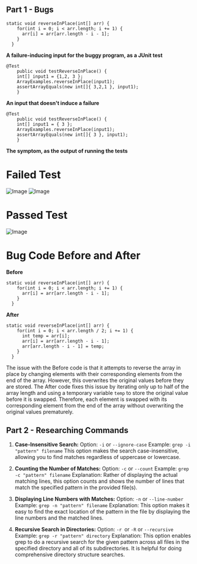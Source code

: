 ## Part 1 - Bugs

```
static void reverseInPlace(int[] arr) {
    for(int i = 0; i < arr.length; i += 1) {
      arr[i] = arr[arr.length - i - 1];
    }
  }
```

**A failure-inducing input for the buggy program, as a JUnit test**

```
@Test 
	public void testReverseInPlace() {
    int[] input1 = {1,2, 3 };
    ArrayExamples.reverseInPlace(input1);
    assertArrayEquals(new int[]{ 3,2,1 }, input1);
	}
```

**An input that doesn't induce a failure**

```
@Test 
	public void testReverseInPlace() {
    int[] input1 = { 3 };
    ArrayExamples.reverseInPlace(input1);
    assertArrayEquals(new int[]{ 3 }, input1);
	}
```

**The symptom, as the output of running the tests**

# Failed Test
![Image](FailInput.png)
![Image](FailInput1.png)
# Passed Test
![Image](PassInput.png)

# Bug Code Before and After
**Before**
```
static void reverseInPlace(int[] arr) {
    for(int i = 0; i < arr.length; i += 1) {
      arr[i] = arr[arr.length - i - 1];
    }
  }
```
**After**
```
static void reverseInPlace(int[] arr) {
    for(int i = 0; i < arr.length / 2; i += 1) {
      int temp = arr[i];
      arr[i] = arr[arr.length - i - 1];
      arr[arr.length - i - 1] = temp;
    }
  }
```
The issue with the Before code is that it attempts to reverse the array in place by changing elements with their corresponding elements from 
the end of the array. However, this overwrites the original values before they are stored. The After code fixes this issue by iterating only 
up to half of the array length and using a temporary variable `temp` to store the original value before it is swapped. Therefore, each 
element is swapped with its corresponding element from the end of the array without overwriting the original values prematurely.

## Part 2 - Researching Commands

1. **Case-Insensitive Search:**
Option: `-i` or `--ignore-case`
Example: `grep -i "pattern" filename`
This option makes the search case-insensitive, allowing you to find matches regardless of uppercase or lowercase.

2. **Counting the Number of Matches:**
Option: `-c` or `--count`
Example: `grep -c "pattern" filename`
Explanation: Rather of displaying the actual matching lines, this option counts and shows the number of lines that match the specified 
pattern in the provided file(s).

3. **Displaying Line Numbers with Matches:**
Option: `-n` or `--line-number`
Example: `grep -n "pattern" filename`
Explanation: This option makes it easy to find the exact location of the pattern in the file by displaying the line numbers and the matched
lines.

5. **Recursive Search in Directories:**
Option: `-r `or `-R` or `--recursive`
Example: `grep -r "pattern" directory`
Explanation: This option enables grep to do a recursive search for the given pattern across all files in the specified directory and all of
its subdirectories. It is helpful for doing comprehensive directory structure searches.
